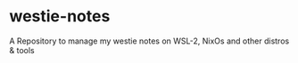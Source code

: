 # westie-notes
A Repository to manage my westie notes on WSL-2, NixOs and other distros &amp; tools
